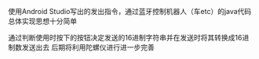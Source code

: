 使用Android Studio写出的发出指令，通过蓝牙控制机器人（车etc）的java代码
总体实现思想十分简单


通过判断使用时按下的按钮决定发送的16进制字符串并在发送时将其转换成16进制数发送出去
后期将利用陀螺仪进行进一步完善
